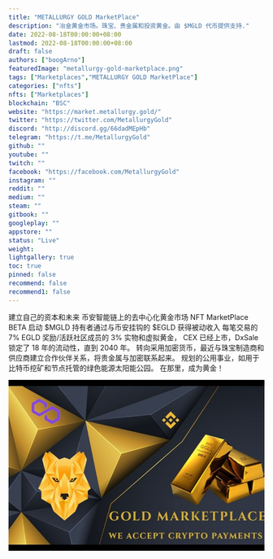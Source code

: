 ```yaml
---
title: "METALLURGY GOLD MarketPlace"
description: "冶金黄金市场。珠宝、贵金属和投资黄金。由 $MGLD 代币提供支持."
date: 2022-08-18T00:00:00+08:00
lastmod: 2022-08-18T00:00:00+08:00
draft: false
authors: ["boogArno"]
featuredImage: "metallurgy-gold-marketplace.png"
tags: ["Marketplaces","METALLURGY GOLD MarketPlace"]
categories: ["nfts"]
nfts: ["Marketplaces"]
blockchain: "BSC"
website: "https://market.metallurgy.gold/"
twitter: "https://twitter.com/MetallurgyGold"
discord: "http://discord.gg/66dadMEpHb"
telegram: "https://t.me/MetallurgyGold"
github: ""
youtube: ""
twitch: ""
facebook: "https://facebook.com/MetallurgyGold"
instagram: ""
reddit: ""
medium: ""
steam: ""
gitbook: ""
googleplay: ""
appstore: ""
status: "Live"
weight: 
lightgallery: true
toc: true
pinned: false
recommend: false
recommend1: false
---
```

建立自己的资本和未来
币安智能链上的去中心化黄金市场
NFT MarketPlace BETA 启动
$MGLD 持有者通过与币安挂钩的 $EGLD 获得被动收入
每笔交易的 7% EGLD 奖励/活跃社区成员的 3% 实物和虚拟黄金，
CEX 已经上市，DxSale 锁定了 18 年的流动性，直到 2040 年。
转向采用加密货币，最近与珠宝制造商和供应商建立合作伙伴关系，将贵金属与加密联系起来。
规划的公用事业，如用于比特币挖矿和节点托管的绿色能源太阳能公园。
在那里，成为黄金！

![metallurgygoldmarketplace-dapp-marketplaces-bsc-image1_ba4b75301dfe694ce2bf0d7d71e37e38](metallurgygoldmarketplace-dapp-marketplaces-bsc-image1_ba4b75301dfe694ce2bf0d7d71e37e38.png)